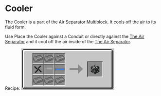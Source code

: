 Cooler
======

The Cooler is a part of the [Air Separator Multiblock](air_separator.md). It cools off the air to its fluid form.

Use
Place the Cooler against a Conduit or directly against the [The Air Separator](air_separator.md) and it cool off the air inside of the [The Air Separator](air_separator.md).

Recipe:
![](../../../img/cooler.png)